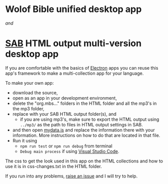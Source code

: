 # Wolof Bible unified desktop app 

*and* 

# [SAB](http://software.sil.org/scriptureappbuilder/download/) HTML output multi-version desktop app

If you are comfortable with the basics of [Electron](https://electronjs.org/) apps you can reuse this app's framework to make a multi-collection app for your language.

To make your own app: 
* download the source, 
* open as an app in your development environment, 
* delete the "org.mbs..." folders in the HTML folder and all the mp3's in the mp3 folder, 
* replace with your SAB HTML output folder(s), and
	* if you are using mp3's, make sure to export the HTML output using `../mp3/` as the path to files in HTML output settings in SAB.
* and then open [mydata.js](https://github.com/kmips/wol-kygpc/blob/master/mydata.js) and replace the information there with your information. More instructions on how to do that are located in that file. 
* Run it using
	* `npm run test` or `npm run debug` from terminal
	* `Debug main process` if using [Visual Studio Code](https://code.visualstudio.com/).


The css to get the look used in this app on the HTML collections and how to use it is in css-changes.txt in the HTML folder. 

If you run into any problems, [raise an issue](https://github.com/kmips/wol-kygpc/issues) and I will try to help. 
